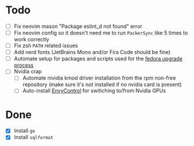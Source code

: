 # Todo

- [ ] Fix neovim mason "Package eslint_d not found" error
- [ ] Fix neovim config so it doesn't need me to run `PackerSync` like 5 times to work correctly
- [ ] Fix zsh `PATH` related issues
- [ ] Add nerd fonts (JetBrains Mono and/or Fira Code should be fine)
- [ ] Automate setup for packages and scripts used for the [fedora upgrade process](https://docs.fedoraproject.org/en-US/quick-docs/upgrading-fedora-offline/)
- [ ] Nvidia crap
  - [ ] Automate nividia kmod driver installation from the rpm non-free repository (make sure it's not installed if no nvidia card is present)
  - [ ] Auto-install [EnvyControl](https://github.com/bayasdev/envycontrol) for switiching to/from Nvidia GPUs

# Done

- [x] Install `go`
- [x] Install `sqlformat`
